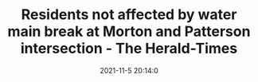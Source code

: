 ---
"title": "Residents not affected by water main break at Morton and Patterson intersection - The Herald-Times"
"date": "2021-11-5 20:14:0"
"feed_name": "GOOGLENEWSCONSTRUCTION"
"feed_website": "https://news.google.com/search?q=construction%2Bincident&hl=en-US&gl=US&ceid=US:en"
"feed_rss": "https://news.google.com/rss/search?q=construction%2Bincident&hl=en-US&gl=US&ceid=US:en"
"link": "https://www.heraldtimesonline.com/story/news/2021/11/05/water-main-break-fixed-bloomington-utilities/6302622001/"
"source": "{'href': 'https://www.heraldtimesonline.com', 'title': 'The Herald-Times'}"
"file": "_posts/2021-1-1-3f96e20bbb2a07ae02a090578ef78ba2802c654a.md"
"accident": "1"
"drilling": "0"
"dead": "0"
"injured": "0"
"arrested": "0"
"place": "unknown place"
"where": "unknown site"
"causes": "unknown"
"place_uri": "unknown place"
---